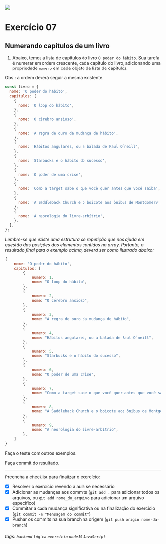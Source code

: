 ![](https://i.imgur.com/xG74tOh.png)

# Exercício 07

## Numerando capítulos de um livro

1. Abaixo, temos a lista de capítulos do livro `O poder do hábito`. Sua tarefa é numerar em ordem crescente, cada capítulo do livro, adicionando uma propriedade `numero` em cada objeto da lista de capítulos.

Obs.: a ordem deverá seguir a mesma existente.

```javascript
const livro = {
  nome: 'O poder do hábito',
  capitulos: [
    {
      nome: 'O loop do hábito',
    },
    {
      nome: 'O cérebro ansioso',
    },
    {
      nome: 'A regra de ouro da mudança de hábito',
    },
    {
      nome: 'Hábitos angulares, ou a balada de Paul O`neill',
    },
    {
      nome: 'Starbucks e o hábito do sucesso',
    },
    {
      nome: 'O poder de uma crise',
    },
    {
      nome: 'Como a target sabe o que você quer antes que você saiba',
    },
    {
      nome: 'A Saddleback Church e o boicote aos ônibus de Montgomery',
    },
    {
      nome: 'A neorologia do livre-arbítrio',
    },
  ],
};
```

_Lembre-se que existe uma estrutura de repetição que nos ajuda em questão das posições dos elementos contidos no array. Portanto, o resultado final para o exemplo acima, deverá ser como ilustrado abaixo:_

```javascript
{
    nome: 'O poder do hábito',
    capitulos: [
        {
            numero: 1,
            nome: "O loop do hábito",
        },
        {
            numero: 2,
            nome: "O cérebro ansioso",
        },
        {
            numero: 3,
            nome: "A regra de ouro da mudança de hábito",
        },
        {
            numero: 4,
            nome: "Hábitos angulares, ou a balada de Paul O`neill",
        },
        {
            numero: 5,
            nome: "Starbucks e o hábito do sucesso",
        },
        {
            numero: 6,
            nome: "O poder de uma crise",
        },
        {
            numero: 7,
            nome: "Como a target sabe o que você quer antes que você saiba",
        },
        {
            numero: 8,
            nome: "A Saddleback Church e o boicote aos ônibus de Montgomery",
        },
        {
            numero: 9,
            nome: "A neorologia do livre-arbítrio",
        },
    ]
}
```

Faça o teste com outros exemplos.

Faça commit do resultado.

---

Preencha a checklist para finalizar o exercício:

- [x] Resolver o exercício revendo a aula se necessário
- [x] Adicionar as mudanças aos commits (`git add .` para adicionar todos os arquivos, ou `git add nome_do_arquivo` para adicionar um arquivo específico)
- [x] Commitar a cada mudança significativa ou na finalização do exercício (`git commit -m "Mensagem do commit"`)
- [x] Pushar os commits na sua branch na origem (`git push origin nome-da-branch`)

###### tags: `backend` `lógica` `exercício` `nodeJS` `JavaScript`
